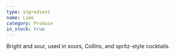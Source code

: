 ```yaml
---
type: ingredient
name: Lime
category: Produce
in_stock: true
---
```

Bright and sour, used in sours, Collins, and spritz-style cocktails.
